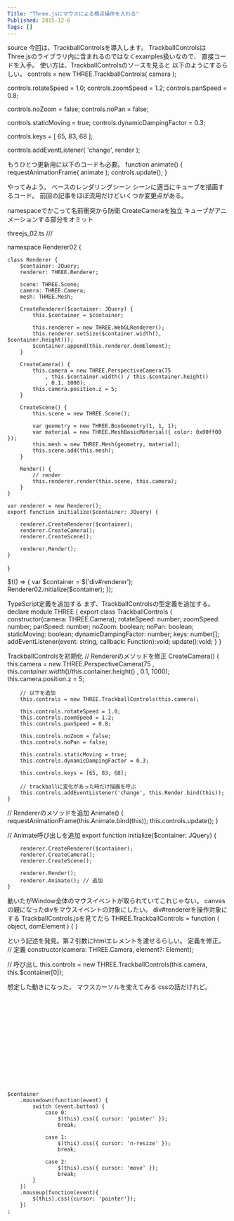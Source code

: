 ```yaml
---
Title: "Three.jsにマウスによる視点操作を入れる"
Published: 2015-12-6
Tags: []
---
```





source
今回は、TrackballControlsを導入します。
TrackballControlsはThree.jsのライブラリ内に含まれるのではなくexamples扱いなので、
直接コードを入手。
使い方は、TrackballControlsのソースを見ると
以下のようにするらしい。
controls = new THREE.TrackballControls( camera );

controls.rotateSpeed = 1.0;
controls.zoomSpeed = 1.2;
controls.panSpeed = 0.8;

controls.noZoom = false;
controls.noPan = false;

controls.staticMoving = true;
controls.dynamicDampingFactor = 0.3;

controls.keys = [ 65, 83, 68 ];

controls.addEventListener( 'change', render );

もうひとつ更新用に以下のコードも必要。
function animate() {
    requestAnimationFrame( animate );
    controls.update();
}

やってみよう。
ベースのレンダリングシーン
シーンに適当にキューブを描画するコード。
前回の記事をほぼ流用だけどいくつか変更点がある。

namespaceでかこって名前衝突から防衛
CreateCameraを独立
キューブがアニメーションする部分をオミット

threejs_02.ts
/// <reference path='../../../../typings/tsd.d.ts' />


namespace Renderer02 {

    class Renderer {
        $container: JQuery;
        renderer: THREE.Renderer;

        scene: THREE.Scene;
        camera: THREE.Camera;
        mesh: THREE.Mesh;

        CreateRenderer($container: JQuery) {
            this.$container = $container;

            this.renderer = new THREE.WebGLRenderer();
            this.renderer.setSize($container.width(), $container.height());
            $container.append(this.renderer.domElement);
        }

        CreateCamera() {
            this.camera = new THREE.PerspectiveCamera(75
                , this.$container.width() / this.$container.height()
                , 0.1, 1000);
            this.camera.position.z = 5;
        }

        CreateScene() {
            this.scene = new THREE.Scene();

            var geometry = new THREE.BoxGeometry(1, 1, 1);
            var material = new THREE.MeshBasicMaterial({ color: 0x00ff00 });
            this.mesh = new THREE.Mesh(geometry, material);
            this.scene.add(this.mesh);
        }

        Render() {
            // render
            this.renderer.render(this.scene, this.camera);
        }
    }

    var renderer = new Renderer();
    export function initialize($container: JQuery) {

        renderer.CreateRenderer($container);
        renderer.CreateCamera();
        renderer.CreateScene();

        renderer.Render();
    }
}

$(() => {
    var $container = $('div#renderer');
    Renderer02.initialize($container);
});


TypeScript定義を追加する
まず、TrackballControlsの型定義を追加する。
declare module THREE {
    export class TrackballControls
    {
        constructor(camera: THREE.Camera);
        rotateSpeed: number;
        zoomSpeed: number;
        panSpeed: number;
        noZoom: boolean;
        noPan: boolean;
        staticMoving: boolean;
        dynamicDampingFactor: number;
        keys: number[];
        addEventListener(event: string, callback: Function):void;
        update():void;
    }
}

TrackballControlsを初期化
// Rendererのメソッドを修正
    CreateCamera() {
        this.camera = new THREE.PerspectiveCamera(75
            , this.$container.width() / this.$container.height()
            , 0.1, 1000);
        this.camera.position.z = 5;

        // 以下を追加
        this.controls = new THREE.TrackballControls(this.camera);

        this.controls.rotateSpeed = 1.0;
        this.controls.zoomSpeed = 1.2;
        this.controls.panSpeed = 0.8;

        this.controls.noZoom = false;
        this.controls.noPan = false;

        this.controls.staticMoving = true;
        this.controls.dynamicDampingFactor = 0.3;

        this.controls.keys = [65, 83, 68];

        // trackballに変化があった時だけ描画を呼ぶ
        this.controls.addEventListener('change', this.Render.bind(this));
    }
    
// Rendererのメソッドを追加
    Animate() {
        requestAnimationFrame(this.Animate.bind(this));
        this.controls.update();
    }

// Animate呼び出しを追加
    export function initialize($container: JQuery) {

        renderer.CreateRenderer($container);
        renderer.CreateCamera();
        renderer.CreateScene();

        renderer.Render();
        renderer.Animate(); // 追加
    }

動いたがWindow全体のマウスイベントが取られていてこれじゃない。
canvasの親になったdivをマウスイベントの対象にしたい。
div#rendererを操作対象にする
TrackballControls.jsを見てたら
THREE.TrackballControls = function ( object, domElement ) {
}

という記述を発見。第２引数にhtmlエレメントを渡せるらしい。
定義を修正。
// 定義
    constructor(camera: THREE.Camera, element?: Element);
    
// 呼び出し
   this.controls = new THREE.TrackballControls(this.camera, this.$container[0]);

想定した動きになった。
マウスカーソルを変えてみる
cssの話だけれど。
<div id="renderer" style="width:300px;height:200px;cursor:pointer;"></div>

    $container
        .mousedown(function(event) {
            switch (event.button) {
                case 0:
                    $(this).css({ cursor: 'pointer' });
                    break;

                case 1:
                    $(this).css({ cursor: 'n-resize' });
                    break;
                    
                case 2:
                    $(this).css({ cursor: 'move' });
                    break;
            }
        })
        .mouseup(function(event){
            $(this).css({cursor: 'pointer'});
        })
    ;


